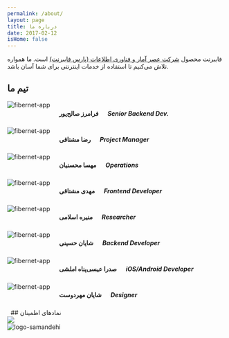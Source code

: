 ```yaml
---
permalink: /about/
layout: page
title: درباره ما
date: 2017-02-12
isHome: false
---
```

فایبرنت محصول [شرکت عصر آمار و فناوری اطلاعات (پارس فایبرنت)](https://www.parsfibernet.com) است. ما همواره تلاش می‌کنیم تا استفاده از خدمات اینترنتی برای شما آسان باشد.

## تیم ما
<div class="row">
    <div class="small-6 medium-3 columns text-center team">
        <img src="{{ "/assets/img/content/salehpour.jpg" | prepend: site.baseurl }}" class="image-round" alt="fibernet-app" />
        <h4>فرامرز صالح‌پور</h4>
        <h5>Senior Backend Dev.</h5>
    </div>
    <div class="small-6 medium-3 columns text-center team">
        <img src="{{ "/assets/img/content/rezamoshtaghi.jpg" | prepend: site.baseurl }}" class="image-round" alt="fibernet-app" />
        <h4>رضا مشتاقی</h4>
        <h5>Project Manager</h5>
    </div>
    <div class="small-6 medium-3 columns text-center team">
        <img src="{{ "/assets/img/content/mohsenian.jpg" | prepend: site.baseurl }}" class="image-round" alt="fibernet-app" />
        <h4>مهسا محسنیان</h4>
        <h5>Operations</h5>
    </div>
    <div class="small-6 medium-3 columns text-center team">
        <img src="{{ "/assets/img/content/mehdimoshtaghi.jpg" | prepend: site.baseurl }}" class="image-round" alt="fibernet-app" />
        <h4>مهدی مشتاقی</h4>
        <h5>Frontend Developer</h5>
    </div>
</div>
<div class="row">
    <div class="small-6 medium-3 columns text-center team">
        <img src="{{ "/assets/img/content/eslami.jpg" | prepend: site.baseurl }}" class="image-round" alt="fibernet-app" />
        <h4>منیره اسلامی</h4>
        <h5>Researcher</h5>
    </div>
    <div class="small-6 medium-3 columns text-center team">
        <img src="{{ "/assets/img/content/shayanhosseini.jpg" | prepend: site.baseurl }}" class="image-round" alt="fibernet-app" />
        <h4>شایان حسینی</h4>
        <h5>Backend Developer</h5>
    </div>
    <div class="small-6 medium-3 columns text-center team">
        <img src="{{ "/assets/img/content/amlashi.jpg" | prepend: site.baseurl }}" class="image-round" alt="fibernet-app" />
        <h4>صدرا عیسی‌پناه املشی</h4>
        <h5>iOS/Android Developer</h5>
    </div>
    <div class="small-6 medium-3 columns text-center team">
        <img src="{{ "/assets/img/content/dshayan.jpg" | prepend: site.baseurl }}" class="image-round" alt="fibernet-app" />
        <h4>شایان مهردوست</h4>
        <h5>Designer</h5>
    </div>
</div>
&nbsp;
## نماد‌های اطمینان
<div class="row">
    <div class="small-6 medium-3 columns text-center team">
        <img onclick="window.open(&quot;http://trustseal.enamad.ir/Verify.aspx?id=1211&amp;p=nbpdwkynnbpdnbpd&quot;, &quot;Popup&quot;,&quot;toolbar=no, location=no, statusbar=no, menubar=no, scrollbars=1, resizable=0, width=580, height=600, top=30&quot;)" src="{{ "/assets/img/content/enamad.png" | prepend: site.baseurl }}" style="cursor:pointer;">
    </div>
    <div class="small-6 medium-3 columns text-center team">
        <img id="rgvjoeukjxlzjzpergvj" style="cursor:pointer" onclick="window.open(&quot;https://logo.samandehi.ir/Verify.aspx?id=38173&amp;p=xlaomcsirfthjyoexlao&quot;, &quot;Popup&quot;,&quot;toolbar=no, scrollbars=no, location=no, statusbar=no, menubar=no, resizable=0, width=450, height=630, top=30&quot;)" alt="logo-samandehi" src="https://logo.samandehi.ir/logo.aspx?id=38173&amp;p=qftiaqgwnbpdyndtqfti">
    </div>
</div>